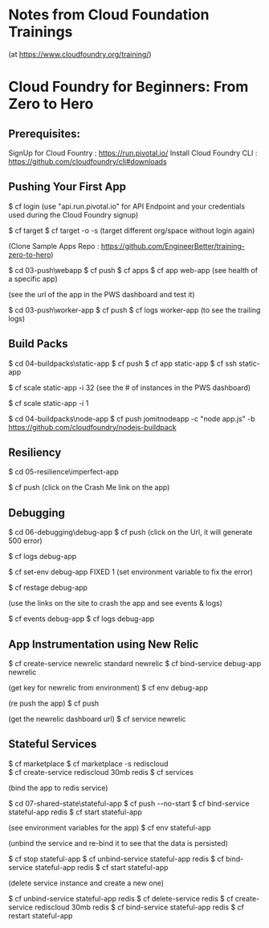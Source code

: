# Notes from Cloud Foundation Trainings
(at https://www.cloudfoundry.org/training/)

Cloud Foundry for Beginners: From Zero to Hero
================================================================

Prerequisites:
--------------------------------------
SignUp for Cloud Fountry : https://run.pivotal.io/
Install Cloud Foundry CLI : https://github.com/cloudfoundry/cli#downloads


Pushing Your First App
--------------------------------------
$ cf login
(use "api.run.pivotal.io" for API Endpoint and your credentials used during the Cloud Foundry signup)

$ cf target
$ cf target -o <ORG> -s <SPACE>	(target different org/space without login again)

(Clone Sample Apps Repo : https://github.com/EngineerBetter/training-zero-to-hero)

$ cd 03-push\webapp
$ cf push
$ cf apps
$ cf app web-app	(see health of a specific app)

(see the url of the app in the PWS dashboard and test it)

$ cd 03-push\worker-app
$ cf push
$ cf logs worker-app	(to see the trailing logs)


Build Packs
--------------------------------------
$ cd 04-buildpacks\static-app
$ cf push
$ cf app static-app
$ cf ssh static-app

$ cf scale static-app -i 32
(see the # of instances in the PWS dashboard)

$ cf scale static-app -i 1


$ cd 04-buildpacks\node-app
$ cf push jomitnodeapp -c "node app.js" -b https://github.com/cloudfoundry/nodejs-buildpack


Resiliency
-----------------------------------------
$ cd 05-resilience\imperfect-app

$ cf push
(click on the Crash Me link on the app)


Debugging
-----------------------------------------
$ cd 06-debugging\debug-app
$ cf push
(click on the Url, it will generate 500 error)

$ cf logs debug-app

$ cf set-env debug-app FIXED 1
(set environment variable to fix the error)

$ cf restage debug-app

(use the links on the site to crash the app and see events & logs)

$ cf events debug-app
$ cf logs debug-app


App Instrumentation using New Relic
-----------------------------------------------------
$ cf create-service newrelic standard newrelic
$ cf bind-service debug-app newrelic

(get key for newrelic from environment)
$ cf env debug-app   

(re push the app)
$ cf push 

(get the newrelic dashboard url)
$ cf service newrelic


Stateful Services
-----------------------------------------------------
$ cf marketplace
$ cf marketplace -s rediscloud  
$ cf create-service rediscloud 30mb redis
$ cf services

(bind the app to redis service)

$ cd 07-shared-state\stateful-app
$ cf push --no-start
$ cf bind-service stateful-app redis
$ cf start stateful-app

(see environment variables for the app)
$ cf env stateful-app

(unbind the service and re-bind it to see that the data is persisted)

$ cf stop stateful-app
$ cf unbind-service stateful-app redis
$ cf bind-service stateful-app redis
$ cf start stateful-app

(delete service instance and create a new one)

$ cf unbind-service stateful-app redis
$ cf delete-service redis
$ cf create-service rediscloud 30mb redis
$ cf bind-service stateful-app redis
$ cf restart stateful-app








